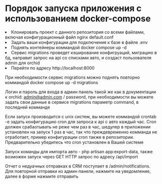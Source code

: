 # Порядок запуска приложения с использованием docker-compose

<div>
<li> Клонировать проект с данного репозитория со всеми файлами, включая конфигурационный файл nginx default.conf </li>
<li> Задать ваши конфигурации для подключения к базе в файле .env </li>
<li> Поднять контейнеры коммандой docker compose up -d </li>
<li> Сервис migrations проведет кэширование конфигруаций, миграцию в бд, направит запрос на api со списками авто, и создаст пользователя admin для orchid </li>
<li> Перейти по адресу http://localhost:8000 </li>
<div>

При необходимости сервис migrations можно поднять повторно коммандой docker compose up -d migrations

Логин и пароль для входа в админ панель такой же как в документации к orchid: admin@admin.com / password, при необходимости вы можете задать свои данные в сервисе migrations параметр command, в последней комманде

Если запуск производится с unix систем, вы можете коммандой crontab -e задать конфигурацию cron для запроса к api с авто каждый час. Cron должен срабаотывать не реже чем раз в час, шедулер в приложении установлен на запуск 1 раз в час, так что преждевременно комманда не отработает, пример конфигурации cron также в репозитории. Предварительно убедитесь что cron установлен в Вашей системе

Запуск команды для импорта авто - php artisan app:export-data, также возможен запуск через GET HTTP запрос по адресу /api/import

Отчет о недуачных отправках в CRM поступает в /admin/notifications. Для повторной отправки из админ панели, нажмите на уведомление, далее в форме нажмите отправить
